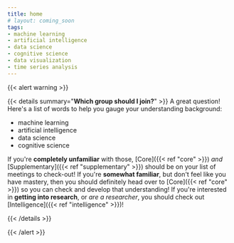 ```yaml
---
title: home
# layout: coming_soon
tags:
- machine learning
- artificial intelligence
- data science
- cognitive science
- data visualization
- time series analysis
---
```


{{< alert warning >}}

{{< details summary="**Which group should I join?**" >}}
A great question! Here's a list of words to help you gauge your understanding background:

- machine learning
- artificial intelligence
- data science
- cognitive science

If you're **completely unfamiliar** with those, [Core]({{< ref "core" >}}) _and_
[Supplementary]({{< ref "supplementary" >}}) should be on your list of meetings to
check-out!
If you're **somewhat familiar**, but don't feel like you have mastery, then you should
definitely head over to [Core]({{< ref "core" >}}) so you can check and develop that
understanding!
If you're interested in **getting into research**, or _are a researcher_, you should
check out [Intelligence]({{< ref "intelligence" >}})!

{{< /details >}}

{{< /alert >}}